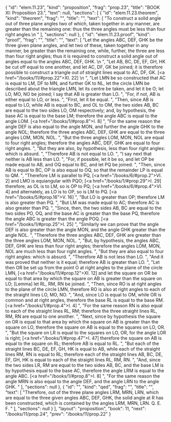 {
  "id": "elem.11.23",
  "kind": "proposition",
  "frag": "prop.23",
  "title": "BOOK XI: Proposition 23.",
  "text": null,
  "sections": [
    {
      "id": "elem.11.23.theorem",
      "kind": "theorem",
      "frag": "",
      "title": "",
      "text": [
        "To construct a solid angle out of three plane angles two of which, taken together in any manner, are greater than the remaining one: thus the three angles must be less than four right angles.\n       "
      ],
      "sections": null
    },
    {
      "id": "elem.11.23.proof",
      "kind": "proof",
      "frag": "",
      "title": "",
      "text": [
        "Let the angles ABC, DEF, GHK be the three given plane angles, and let two of these, taken together in any manner, be greater than the remaining one, while, further, the three are less than four right angles; thus it is required to construct a solid angle out of angles equal to the angles ABC, DEF, GHK. \n      ",
        "Let AB, BC, DE, EF, GH, HK be cut off equal to one another, and let AC, DF, GK be joined; it is therefore possible to construct a triangle out of straight lines equal to AC, DF, GK. [<a href=\"/books/11/#prop.22\">XI. 22</a>] \n      ",
        "Let LMN be so constructed that AC is equal to LM, DF to MN, and further GK to NL, let the circle LMN be described about the triangle LMN, let its centre be taken, and let it be O; let LO, MO, NO be joined; I say that AB is greater than LO. ",
        "For, if not, AB is either equal to LO, or less. ",
        "First, let it be equal. ",
        "Then, since AB is equal to LO, while AB is equal to BC, and OL to OM, the two sides AB, BC are equal to the two sides LO, OM respectively; and, by hypothesis, the base AC is equal to the base LM; therefore the angle ABC is equal to the angle LOM. [<a href=\"/books/1/#prop.8\">I. 8</a>] ",
        "For the same reason the angle DEF is also equal to the angle MON, and further the angle GHK to the angle NOL; therefore the three angles ABC, DEF, GHK are equal to the three angles LOM, MON, NOL. ",
        "But the three angles LOM, MON, NOL are equal to four right angles; therefore the angles ABC, DEF, GHK are equal to four right angles. ",
        "But they are also, by hypothesis, less than four right angles: which is absurd. ",
        "Therefore AB is not equal to LO. ",
        "I say next that neither is AB less than LO. ",
        "For, if possible, let it be so, and let OP be made equal to AB, and OQ equal to BC, and let PQ be joined. ",
        "Then, since AB is equal to BC, OP is also equal to OQ, so that the remainder LP is equal to QM. ",
        "Therefore LM is parallel to PQ, [<a href=\"/books/6/#prop.2\">VI. 2</a>] and LMO is equiangular with PQO; [<a href=\"/books/1/#prop.29\">I. 29</a>] therefore, as OL is to LM, so is OP to PQ; [<a href=\"/books/6/#prop.4\">VI. 4</a>] and alternately, as LO is to OP, so is LM to PQ. [<a href=\"/books/5/#prop.16\">V. 16</a>] ",
        "But LO is greater than OP; therefore LM is also greater than PQ. ",
        "But LM was made equal to AC; therefore AC is also greater than PQ. ",
        "Since, then, the two sides AB, BC are equal to the two sides PO, OQ, and the base AC is greater than the base PQ, therefore the angle ABC is greater than the angle POQ. [<a href=\"/books/1/#prop.25\">I. 25</a>] ",
        "Similarly we can prove that the angle DEF is also greater than the angle MON, and the angle GHK greater than the angle NOL. ",
        "Therefore the three angles ABC, DEF, GHK are greater than the three angles LOM, MON, NOL. ",
        "But, by hypothesis, the angles ABC, DEF, GHK are less than four right angles; therefore the angles LOM, MON, NOL are much less than four right angles. ",
        "But they are also equal to four right angles: which is absurd. ",
        "Therefore AB is not less than LO. ",
        "And it was proved that neither is it equal; therefore AB is greater than LO. ",
        "Let then OR be set up from the point O at right angles to the plane of the circle LMN, [<a href=\"/books/11/#prop.12\">XI. 12</a>] and let the square on OR be equal to that area by which the square on AB is greater than the square on LO; [Lemma] let RL, RM, RN be joined. ",
        "Then, since RO is at right angles to the plane of the circle LMN, therefore RO is also at right angles to each of the straight lines LO, MO, NO. ",
        "And, since LO is equal to OM, while OR is common and at right angles, therefore the base RL is equal to the base RM. [<a href=\"/books/1/#prop.4\">I. 4</a>] ",
        "For the same reason RN is also equal to each of the straight lines RL, RM; therefore the three straight lines RL, RM, RN are equal to one another. ",
        "Next, since by hypothesis the square on OR is equal to that area by which the square on AB is greater than the square on LO, therefore the square on AB is equal to the squares on LO, OR. ",
        "But the square on LR is equal to the squares on LO, OR, for the angle LOR is right; [<a href=\"/books/1/#prop.47\">I. 47</a>] therefore the square on AB is equal to the square on RL; therefore AB is equal to RL. ",
        "But each of the straight lines BC, DE, EF, GH, HK is equal to AB, while each of the straight lines RM, RN is equal to RL; therefore each of the straight lines AB, BC, DE, EF, GH, HK is equal to each of the straight lines RL, RM, RN. ",
        "And, since the two sides LR, RM are equal to the two sides AB, BC, and the base LM is by hypothesis equal to the base AC, therefore the angle LRM is equal to the angle ABC. [<a href=\"/books/1/#prop.8\">I. 8</a>] ",
        "For the same reason the angle MRN is also equal to the angle DEF, and the angle LRN to the angle GHK. "
      ],
      "sections": null
    },
    {
      "id": "",
      "kind": "qed",
      "frag": "",
      "title": "",
      "text": [
        "Therefore, out of the three plane angles LRM, MRN, LRN, which are equal to the three given angles ABC, DEF, GHK, the solid angle at R has been constructed, which is contained by the angles LRM, MRN, LRN. Q. E. F.  "
      ],
      "sections": null
    }
  ],
  "layout": "proposition",
  "book": 11,
  "next": "/books/11/prop.24",
  "prev": "/books/11/prop.22"
}
